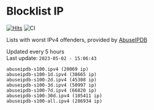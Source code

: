 # Blocklist IP

[![Hits](https://hits.seeyoufarm.com/api/count/incr/badge.svg?url=https%3A%2F%2Fgithub.com%2Fborestad%2Fblocklist-ip%2F&count_bg=%2379C83D&title_bg=%23555555&icon=&icon_color=%23E7E7E7&title=hits&edge_flat=false)](https://hits.seeyoufarm.com)  ![CI](https://img.shields.io/github/workflow/status/borestad/blocklist-ip/CI?style=flat-square)

Lists with worst IPv4 offenders, provided by [AbuseIPDB](https://www.abuseipdb.com/)

<!-- FOOTER-PLACEHOLDER -->
Updated every 5 hours<br>
Last update: `2023-05-02 - 15:06:43`
```
abuseipdb-s100.ipv4 (20069 ip)
abuseipdb-s100-1d.ipv4 (38665 ip)
abuseipdb-s100-2d.ipv4 (45308 ip)
abuseipdb-s100-3d.ipv4 (50997 ip)
abuseipdb-s100-7d.ipv4 (66820 ip)
abuseipdb-s100-30d.ipv4 (105411 ip)
abuseipdb-s100-all.ipv4 (286934 ip)
```
